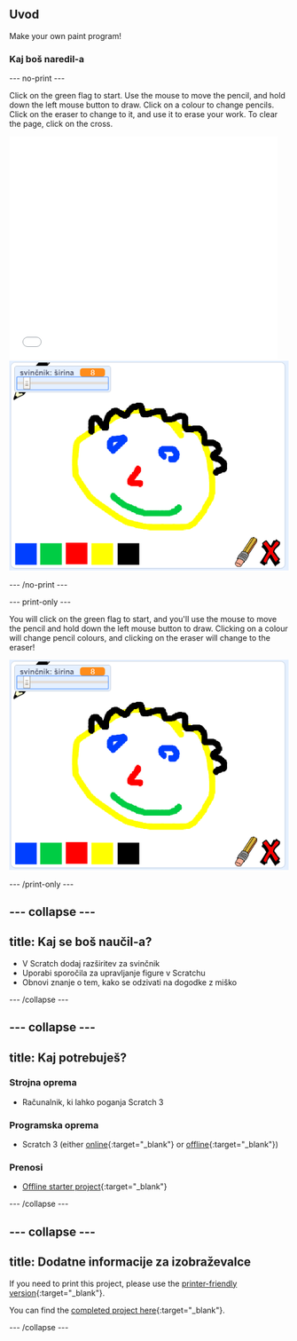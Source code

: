 ## Uvod

Make your own paint program!

### Kaj boš naredil-a

\--- no-print \---

Click on the green flag to start. Use the mouse to move the pencil, and hold down the left mouse button to draw. Click on a colour to change pencils. Click on the eraser to change to it, and use it to erase your work. To clear the page, click on the cross.

<div class="scratch-preview">
  <iframe allowtransparency="true" width="485" height="402" src="//scratch.mit.edu/projects/embed/267243161/?autostart=false" frameborder="0" scrolling="no"></iframe>
  <img src="images/showcase.png">
</div>

\--- /no-print \---

\--- print-only \---

You will click on the green flag to start, and you'll use the mouse to move the pencil and hold down the left mouse button to draw. Clicking on a colour will change pencil colours, and clicking on the eraser will change to the eraser!

![showcase](images/showcase.png)

\--- /print-only \---

## \--- collapse \---

## title: Kaj se boš naučil-a?

+ V Scratch dodaj razširitev za svinčnik
+ Uporabi sporočila za upravljanje figure v Scratchu
+ Obnovi znanje o tem, kako se odzivati na dogodke z miško

\--- /collapse \---

## \--- collapse \---

## title: Kaj potrebuješ?

### Strojna oprema

+ Računalnik, ki lahko poganja Scratch 3

### Programska oprema

+ Scratch 3 (either [online](https://rpf.io/scratchon){:target="_blank"} or [offline](https://rpf.io/scratchoff){:target="_blank"})

### Prenosi

+ [Offline starter project](https://rpf.io/p/en/paint-box-go){:target="_blank"}

\--- /collapse \---

## \--- collapse \---

## title: Dodatne informacije za izobraževalce

If you need to print this project, please use the [printer-friendly version](https://projects.raspberrypi.org/en/projects/paint-box/print){:target="_blank"}.

You can find the [completed project here](https://rpf.io/p/en/paint-box-get){:target="_blank"}.

\--- /collapse \---